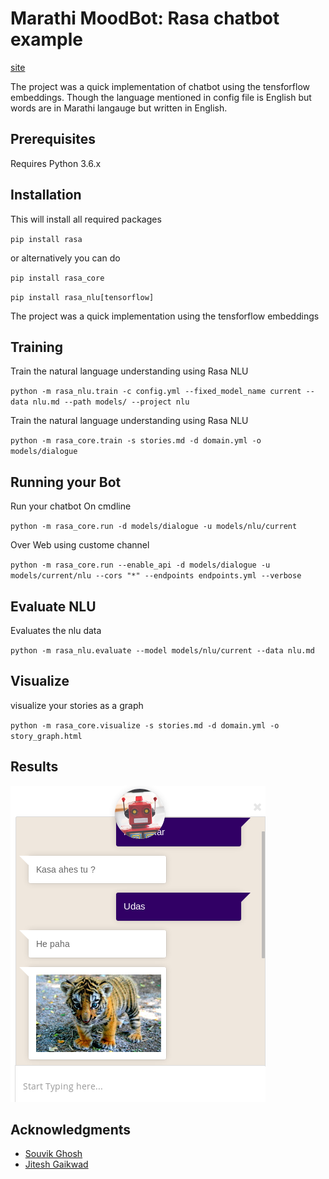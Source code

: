 # Marathi MoodBot: Rasa chatbot example
[site](https://ajinkz.github.io/Marathi-MoodBot/)

The project was a quick implementation of chatbot using the tensforflow embeddings. Though the language mentioned in config file is English but words are in Marathi langauge but written in English.

## Prerequisites
Requires Python 3.6.x

## Installation
This will install all required packages 

`pip install rasa`

or alternatively you can do 

`pip install rasa_core`

`pip install rasa_nlu[tensorflow]`

The project was a quick implementation using the tensforflow embeddings

## Training
Train the natural language understanding using Rasa NLU
 
`python -m rasa_nlu.train -c config.yml --fixed_model_name current --data nlu.md --path models/ --project nlu`
 
Train the natural language understanding using Rasa NLU
 
`python -m rasa_core.train -s stories.md -d domain.yml -o models/dialogue`
 
## Running your Bot
Run your chatbot On cmdline
 
`python -m rasa_core.run -d models/dialogue -u models/nlu/current`

Over Web using custome channel

`python -m rasa_core.run --enable_api -d models/dialogue -u models/current/nlu --cors "*" --endpoints endpoints.yml --verbose`

## Evaluate NLU
Evaluates the nlu data

`python -m rasa_nlu.evaluate --model models/nlu/current --data nlu.md`

## Visualize 
visualize your stories as a graph

`python -m rasa_core.visualize -s stories.md -d domain.yml -o story_graph.html`

## Results
![Chatbot Snippet](https://github.com/Ajinkz/Marathi-MoodBot/blob/master/Marathi_moodbot.png)

## Acknowledgments

* [Souvik Ghosh](https://github.com/souvikg10/rasa_bot_example)
* [Jitesh Gaikwad](https://github.com/JiteshGaikwad/RASA-Chatbot-UI)
